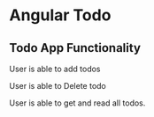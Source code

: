 # Angular Todo

## Todo App Functionality

User is able to add todos



User is able to Delete todo



User is able to get and read all todos.
